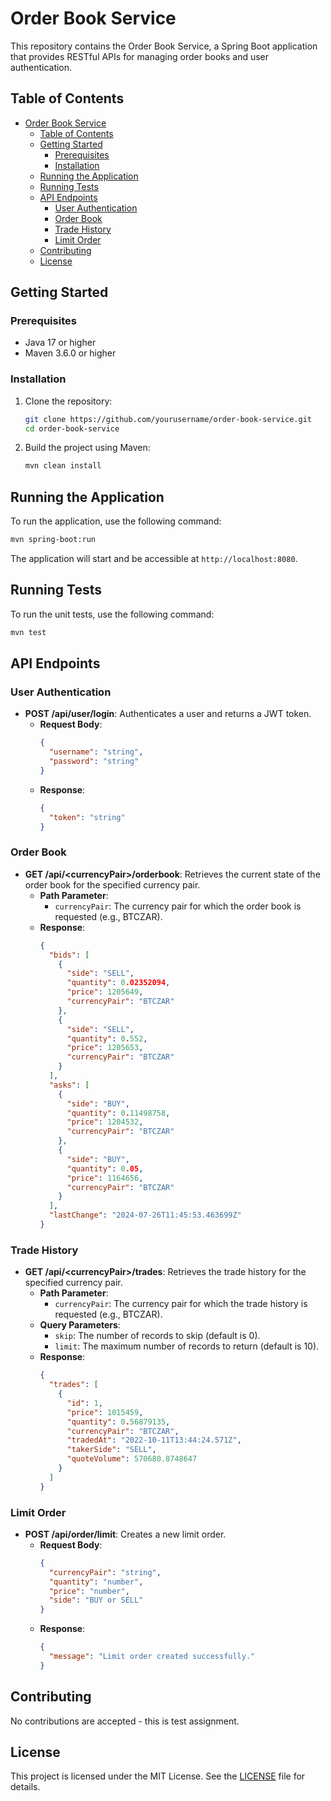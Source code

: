 # Order Book Service

This repository contains the Order Book Service, a Spring Boot application that provides RESTful APIs for managing order books and user authentication.

## Table of Contents

- [Order Book Service](#order-book-service)
    - [Table of Contents](#table-of-contents)
    - [Getting Started](#getting-started)
        - [Prerequisites](#prerequisites)
        - [Installation](#installation)
    - [Running the Application](#running-the-application)
    - [Running Tests](#running-tests)
    - [API Endpoints](#api-endpoints)
        - [User Authentication](#user-authentication)
        - [Order Book](#order-book)
        - [Trade History](#trade-history)
        - [Limit Order](#limit-order)
    - [Contributing](#contributing)
    - [License](#license)

## Getting Started

### Prerequisites

- Java 17 or higher
- Maven 3.6.0 or higher

### Installation

1. Clone the repository:
    ```sh
    git clone https://github.com/yourusername/order-book-service.git
    cd order-book-service
    ```

2. Build the project using Maven:
    ```sh
    mvn clean install
    ```

## Running the Application

To run the application, use the following command:
```sh
mvn spring-boot:run
```

The application will start and be accessible at `http://localhost:8080`.

## Running Tests

To run the unit tests, use the following command:
```sh
mvn test
```

## API Endpoints

### User Authentication

- **POST /api/user/login**: Authenticates a user and returns a JWT token.
    - **Request Body**:
      ```json
      {
        "username": "string",
        "password": "string"
      }
      ```
    - **Response**:
      ```json
      {
        "token": "string"
      }
      ```

### Order Book

- **GET /api/\<currencyPair\>/orderbook**: Retrieves the current state of the order book for the specified currency pair.
    - **Path Parameter**:
        - `currencyPair`: The currency pair for which the order book is requested (e.g., BTCZAR).
    - **Response**:
      ```json
      {
        "bids": [
          {
            "side": "SELL",
            "quantity": 0.02352094,
            "price": 1205649,
            "currencyPair": "BTCZAR"
          },
          {
            "side": "SELL",
            "quantity": 0.552,
            "price": 1205653,
            "currencyPair": "BTCZAR"
          }
        ],
        "asks": [
          {
            "side": "BUY",
            "quantity": 0.11498758,
            "price": 1204532,
            "currencyPair": "BTCZAR"
          },
          {
            "side": "BUY",
            "quantity": 0.05,
            "price": 1164656,
            "currencyPair": "BTCZAR"
          }
        ],
        "lastChange": "2024-07-26T11:45:53.463699Z"
      }
      ```

### Trade History

- **GET /api/\<currencyPair\>/trades**: Retrieves the trade history for the specified currency pair.
    - **Path Parameter**:
        - `currencyPair`: The currency pair for which the trade history is requested (e.g., BTCZAR).
    - **Query Parameters**:
        - `skip`: The number of records to skip (default is 0).
        - `limit`: The maximum number of records to return (default is 10).
    - **Response**:
        ```json
        {
          "trades": [
            {
              "id": 1,
              "price": 1015459,
              "quantity": 0.56879135,
              "currencyPair": "BTCZAR",
              "tradedAt": "2022-10-11T13:44:24.571Z",
              "takerSide": "SELL",
              "quoteVolume": 570680.8748647
            }
          ]
        }
        ```

### Limit Order

- **POST /api/order/limit**: Creates a new limit order.
    - **Request Body**:
      ```json
      {
        "currencyPair": "string",
        "quantity": "number",
        "price": "number",
        "side": "BUY or SELL"
      }
      ```
    - **Response**:
      ```json
      {
        "message": "Limit order created successfully."
      }
      ```

## Contributing

No contributions are accepted - this is test assignment.

## License

This project is licensed under the MIT License. See the [LICENSE](LICENSE) file for details.
